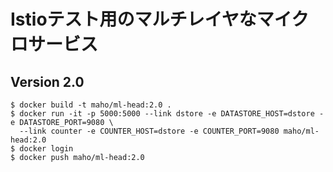 # Istioテスト用のマルチレイヤなマイクロサービス

## Version 2.0

~~~
$ docker build -t maho/ml-head:2.0 .
$ docker run -it -p 5000:5000 --link dstore -e DATASTORE_HOST=dstore -e DATASTORE_PORT=9080 \
  --link counter -e COUNTER_HOST=dstore -e COUNTER_PORT=9080 maho/ml-head:2.0
$ docker login
$ docker push maho/ml-head:2.0
~~~
